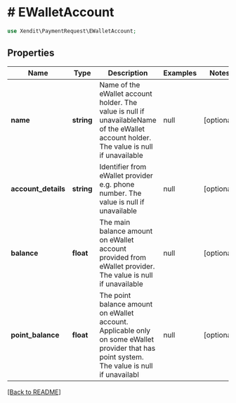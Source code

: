 # # EWalletAccount


```php
use Xendit\PaymentRequest\EWalletAccount;
```
## Properties

| Name | Type | Description | Examples | Notes |
| ------------ | ------------- | ------------- | ------------- | -------------|
| **name** | **string** | Name of the eWallet account holder. The value is null if unavailableName of the eWallet account holder. The value is null if unavailable | null |  [optional] |
| **account_details** | **string** | Identifier from eWallet provider e.g. phone number. The value is null if unavailable | null |  [optional] |
| **balance** | **float** | The main balance amount on eWallet account provided from eWallet provider. The value is null if unavailable | null |  [optional] |
| **point_balance** | **float** | The point balance amount on eWallet account. Applicable only on some eWallet provider that has point system. The value is null if unavailabl | null |  [optional] |


[[Back to README]](../../README.md)
